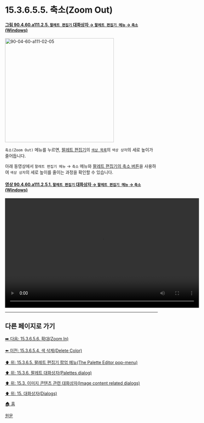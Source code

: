 # 15.3.6.5.5. 축소(Zoom Out)

<a id="90-04-60-a111-02-05"></a>

#### [그림 90.4.60.a111.2.5. `팔레트 편집기` 대화상자 → `팔레트 편집기 메뉴` → `축소` (Windows)](./90-04-0060-palette_editor.md#90-04-60-a111-02-05)
<img width="359" height="342" alt="90-04-60-a111-02-05" src="https://github.com/user-attachments/assets/c22b3148-ead9-4183-8548-3288c4f909ff" />

`축소(Zoom Out)` 메뉴를 누르면, [팔레트 편집기](./15-03-06-04-00-palette_editor.md)의 [`색상 목록`](./15-03-06-04-02-00-using_the_palette_editor.md#15-03-06-04-02-s4)의 `색상 상자`의 세로 높이가 줄어듭니다.

아래 동영상에서 `팔레트 편집기 메뉴` → `축소` 메뉴와 [팔레트 편집기의 축소 버튼](./15-03-06-04-02-01-04-zoom_out.md)을 사용하여 `색상 상자`의 세로 높이를 줄이는 과정을 확인할 수 있습니다.

<a id="90-04-60-a111-02-05-01"></a>

#### [영상 90.4.60.a111.2.5.1. `팔레트 편집기` 대화상자 → `팔레트 편집기 메뉴` → `축소` (Windows)](./90-04-0060-palette_editor.md#90-04-60-a111-02-05-01)
<video controls="controls" width="640" height="360" src="https://github.com/user-attachments/assets/f1d69940-040b-4b14-b751-7a8cb1d12de7"></video>

***

## 다른 페이지로 가기

[➡️ 다음: 15.3.6.5.6. 확대(Zoom In)](./15-03-06-05-06-zoom_in.md)

[⬅️ 이전: 15.3.6.5.4. 색 삭제(Delete Color)](./15-03-06-05-04-delete_color.md)

[⬆️ 위: 15.3.6.5. 팔레트 편집기 팝업 메뉴(The Palette Editor pop-menu)](./15-03-06-05-00-the_palette_editor_pop_menu.md)

[⬆️ 위: 15.3.6. 팔레트 대화상자(Palettes dialog)](./15-03-06-00-palettes-dialog.md)

[⬆️ 위: 15.3. 이미지 콘텐츠 관련 대화상자(Image content related dialogs)](./15-03-00-image-content-related-dialogs.md)

[⬆️ 위: 15. 대화상자(Dialogs)](./15-00-dialogs.md)

[🏠 홈](./00-home.md)

[원문](https://docs.gimp.org/2.10/ko/gimp-palette-dialog.html#gimp-palette-editor-menu)